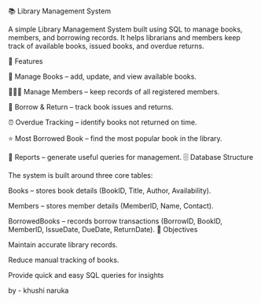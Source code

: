 📚 Library Management System

A simple Library Management System built using SQL to manage books, members, and borrowing records. It helps librarians and members keep track of available books, issued books, and overdue returns.

🚀 Features

📖 Manage Books – add, update, and view available books.

🧑‍🤝‍🧑 Manage Members – keep records of all registered members.

🔄 Borrow & Return – track book issues and returns.

⏰ Overdue Tracking – identify books not returned on time.

⭐ Most Borrowed Book – find the most popular book in the library.

📝 Reports – generate useful queries for management.
🗄️ Database Structure

The system is built around three core tables:

Books – stores book details (BookID, Title, Author, Availability).

Members – stores member details (MemberID, Name, Contact).

BorrowedBooks – records borrow transactions (BorrowID, BookID, MemberID, IssueDate, DueDate, ReturnDate).
🎯 Objectives

Maintain accurate library records.

Reduce manual tracking of books.

Provide quick and easy SQL queries for insights

by - khushi naruka

